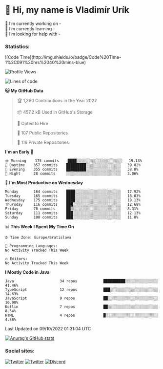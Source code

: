 <h1> 👋 Hi, my name is Vladimír Urík</h1>
<p>
 🔭 I’m currently working on -<br>
 🌱 I’m currently learning -<br>
 🤔 I’m looking for help with -<br>
</p>
<h3>Statistics:</h3>
<!--START_SECTION:waka-->
![Code Time](http://img.shields.io/badge/Code%20Time-1%2C091%20hrs%2040%20mins-blue)

![Profile Views](http://img.shields.io/badge/Profile%20Views-5-blue)

![Lines of code](https://img.shields.io/badge/From%20Hello%20World%20I%27ve%20Written-4%20Million%20lines%20of%20code-blue)

**🐱 My GitHub Data** 

> 🏆 1,360 Contributions in the Year 2022
 > 
> 📦 457.2 kB Used in GitHub's Storage 
 > 
> 💼 Opted to Hire
 > 
> 📜 107 Public Repositories 
 > 
> 🔑 116 Private Repositories  
 > 
**I'm an Early 🐤** 

```text
🌞 Morning    175 commits    ████░░░░░░░░░░░░░░░░░░░░░   19.13% 
🌆 Daytime    357 commits    █████████░░░░░░░░░░░░░░░░   39.02% 
🌃 Evening    355 commits    █████████░░░░░░░░░░░░░░░░   38.8% 
🌙 Night      28 commits     ░░░░░░░░░░░░░░░░░░░░░░░░░   3.06%

```
📅 **I'm Most Productive on Wednesday** 

```text
Monday       164 commits    ████░░░░░░░░░░░░░░░░░░░░░   17.92% 
Tuesday      165 commits    ████░░░░░░░░░░░░░░░░░░░░░   18.03% 
Wednesday    175 commits    ████░░░░░░░░░░░░░░░░░░░░░   19.13% 
Thursday     116 commits    ███░░░░░░░░░░░░░░░░░░░░░░   12.68% 
Friday       76 commits     ██░░░░░░░░░░░░░░░░░░░░░░░   8.31% 
Saturday     111 commits    ███░░░░░░░░░░░░░░░░░░░░░░   12.13% 
Sunday       108 commits    ███░░░░░░░░░░░░░░░░░░░░░░   11.8%

```


📊 **This Week I Spent My Time On** 

```text
⌚︎ Time Zone: Europe/Bratislava

💬 Programming Languages: 
No Activity Tracked This Week

🔥 Editors: 
No Activity Tracked This Week

```

**I Mostly Code in Java** 

```text
Java                     34 repos            ██████████░░░░░░░░░░░░░░░   41.46% 
TypeScript               12 repos            ███░░░░░░░░░░░░░░░░░░░░░░   14.63% 
JavaScript               9 repos             ██░░░░░░░░░░░░░░░░░░░░░░░   10.98% 
Kotlin                   7 repos             ██░░░░░░░░░░░░░░░░░░░░░░░   8.54% 
HTML                     4 repos             █░░░░░░░░░░░░░░░░░░░░░░░░   4.88%

```



 Last Updated on 09/10/2022 01:31:04 UTC
<!--END_SECTION:waka-->

[![Anurag's GitHub stats](https://github-readme-stats.vercel.app/api?username=vladimir-urik)](https://github.com/anuraghazra/github-readme-stats)

<h3>Social sites:</h3>
<p><a href="https://twitter.com/GGGEDR" target="_blank"><img alt="Twitter" src="https://img.shields.io/badge/twitter-%231DA1F2.svg?&style=for-the-badge&logo=twitter&logoColor=white" /></a> <a href="https://www.reddit.com/user/GGGEDR" target="_blank"><img alt="Twitter" src="https://img.shields.io/badge/reddit-%23FE6262.svg?&style=for-the-badge&logo=reddit&logoColor=white" /></a> <a href="https://discord.com/users/535708984959827978" target="_blank"><img alt="Discord" src="https://img.shields.io/badge/discord-%235865f2.svg?&style=for-the-badge&logo=discord&logoColor=white" />
</p>
